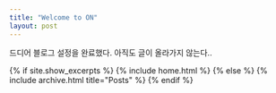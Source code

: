 ```yaml
---
title: "Welcome to ON"
layout: post
---
```


드디어 블로그 설정을 완료했다.
아직도 글이 올라가지 않는다..


{% if site.show_excerpts %}
  {% include home.html %}
{% else %}
  {% include archive.html title="Posts" %}
{% endif %}